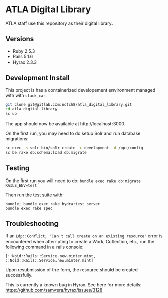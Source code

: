# ATLA Digital Library

ATLA staff use this repository as their digital library.

## Versions

  - Ruby 2.5.3
  - Rails 5.1.6
  - Hyrax 2.3.3

## Development Install

This project is has a containerized developement environment managed with with `stack_car`.

```sh
git clone git@gitlab.com:notch8/atla_digital_library.git
cd atla_digital_library
sc up
```

The app should now be available at http://localhost:3000.

On the first run, you may need to do setup Solr and run database migrations:

```sh
sc exec -s solr bin/solr create -c development -d /opt/config
sc be rake db:schema:load db:migrate
```

## Testing

On the first run you will need to do: `bundle exec rake db:migrate RAILS_ENV=test`

Then run the test suite with:

```
bundle; bundle exec rake hydra:test_server
bundle exec rake spec
```

## Troubleshooting

If an `Ldp::Conflict, "Can't call create on an existing resource"` error is encountered when attempting to create a Work, Collection, etc., run the following command in a rails console:

```
[::Noid::Rails::Service.new.minter.mint, ::Noid::Rails::Service.new.minter.mint]
```

Upon resubmission of the form, the resource should be created successfully.

This is currently a known bug in Hyrax. See here for more details: https://github.com/samvera/hyrax/issues/3128
